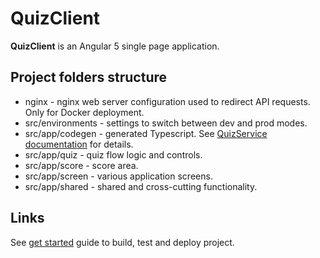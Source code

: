 # QuizClient
**QuizClient** is an Angular 5 single page application.

## Project folders structure
* nginx - nginx web server configuration used to redirect API requests. Only for Docker deployment.
* src/environments - settings to switch between dev and prod modes.
* src/app/codegen - generated Typescript. See [QuizService documentation](../QuizService/README.md#code%20generation) for details.
* src/app/quiz - quiz flow logic and controls.
* src/app/score - score area.
* src/app/screen - various application screens.
* src/app/shared - shared and cross-cutting functionality.

## Links
See [get started](../../docs/get%20started.md) guide to build, test and deploy project.